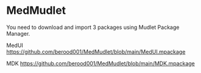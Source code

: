 # MedMudlet

You need to download and import 3 packages using Mudlet Package Manager.

MedUI
https://github.com/berood001/MedMudlet/blob/main/MedUI.mpackage



MDK
https://github.com/berood001/MedMudlet/blob/main/MDK.mpackage
